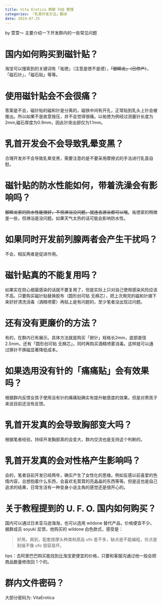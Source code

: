 ```yaml
---
title: Vita Erotica 群聊 FAQ 整理
categories: 「乳首开发方法」翻译
date: 2019-07-25
---
```


by 萱萱～
主要介绍一下开发群内的一些常见问题
<!--more-->

# 国内如何购买到磁针贴？

淘宝可以搜索到的关键词有「祐徳」（注意是徳不是德），~~「御瞬龙」（已停产）~~， 「磁石针」，「磁石贴」等等。

# 使用磁针贴会不会很痛？

答案是不会，磁针贴的磁和针是分离的，磁铁中间有开孔，正常贴到乳头上针会被推出。所以如果不是故意按压，并不会觉得很痛。以祐徳为例经过测量针长度为2mm,磁石厚度为0.9mm，因此针突出部仅为1.1mm。

# 乳首开发会不会导致乳晕变黑？

合理开发并不会导致乳晕变黑，需要注意的是不要采用摩擦式的手法进行乳首自慰。

# 磁针贴的防水性能如何，带着洗澡会有影响吗？

~~御瞬龙家的防水性能很好，不但淋浴没问题，就连去游泳都可以哦~~。祐徳家的稍微差一些，但淋浴是没问题。如果天气太热的话可能会影响防水性。

# 如果同时开发前列腺两者会产生干扰吗？

不会，相反两者是促进作用。

# 磁针贴真的不能复用吗？

如果实在担心细菌感染的话就不要复用了，但是实际上只对自己使用感染风险应该不高。只要购买磁针贴替换胶布（圆形创可贴 无棉芯），把上次用完的磁和针摘下来好好清洗消毒（酒精喷雾）再贴上是有问题的，至少笔者没出现过问题。

# 还有没有更廉价的方法？

有的，在群内已有展示。具体方法就是购买「掀针」规格长2mm，底部直径2.5mm，还有「圆形创可贴 无棉芯」，同时再购买酒精喷雾消毒。这样就可以通过换针不换磁显著降低成本。

# 如果选用没有针的「痛痛贴」会有效果吗？

根据群内反馈女孩子使用没有针的痛痛贴确实有提升敏感度的效果。但是对男孩子来说目前还没有反馈。

# 乳首开发真的会导致胸部变大吗？
根据笔者经验，持续开发胸部真的会变大，群内交流也是支持这个判断的。

# 乳首开发真的会对性格产生影响吗？

会的，笔者目前开发已经两年，确实产生了女性化的思维。例如反感以前喜爱的色情内容，总想抱着什么东西，会喜欢毛茸茸的亮晶晶的东西等等。但是这也是自己追求的结果，日常生活有一种变身小说主角的感觉还是很开心的。

# 关于教程提到的 U. F. O. 国内如何购买？

国内可以通过日本亚马逊海淘，也可以选用 wildone 替代产品，价格便宜不少。据群成员 soyuki 反馈，他购买的 wildone 白色款式，感受是：

> 好用，爽到，配套按摩头种类和原品 ufo 差不多，缺点是不能编程，优点是耐操不像 ufo 很容易坏。

tips：去阿里巴巴购买能找到比淘宝更便宜的价格，只要和客服沟通过他一般会把商品数量修改回 1 个的。

# 群内文件密码？

大部分密码为: VitaErotica
